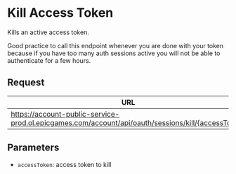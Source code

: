 # Kill Access Token
Kills an active access token.  

Good practice to call this endpoint whenever you are done with your token because if you have too many auth sessions active you will not be able to authenticate for a few hours.

## Request
| URL | Method |
| - | - |
| https://account-public-service-prod.ol.epicgames.com/account/api/oauth/sessions/kill/{accessToken} | `DELETE` |

## Parameters
- `accessToken`: access token to kill
